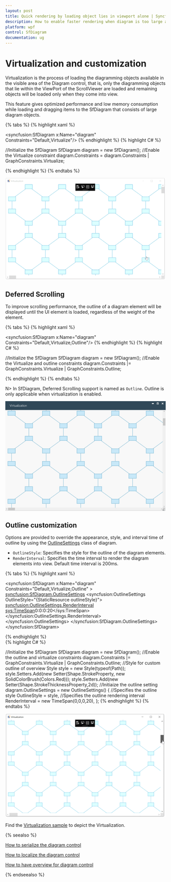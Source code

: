 ```yaml
---
layout: post
title: Quick rendering by loading object lies in viewport alone | Syncfusion.
description: How to enable faster rendering when diagram is too large and how to customize the rendering visibility of the diagram objects?
platform: wpf
control: SfDiagram
documentation: ug
---
```


# Virtualization and customization

Virtualization is the process of loading the diagramming objects available in the visible area of the Diagram control, that is, only the diagramming objects that lie within the ViewPort of the ScrollViewer are loaded and remaining objects will be loaded only when they come into view. 

This feature gives optimized performance and low memory consumption while loading and dragging items to the SfDiagram that consists of large diagram objects.

{% tabs %}
{% highlight xaml %}
<!--Initialize the SfDiagram and enable the virtualize constraint-->
<syncfusion:SfDiagram x:Name="diagram" Constraints="Default,Virtualize"/>
{% endhighlight %}
{% highlight C# %}

//Initialize the SfDiagram
SfDiagram diagram = new SfDiagram();
//Enable the Virtualize constraint
diagram.Constraints = diagram.Constraints | GraphConstraints.Virtualize;

{% endhighlight %}
{% endtabs %}

![Virtualization](Virtualization_images/Virtualize.gif)

## Deferred Scrolling

To improve scrolling performance, the outline of a diagram element will be displayed until the UI element is loaded, regardless of the weight of the element. 

{% tabs %}
{% highlight xaml %}
<!--Initialize the SfDiagram and enable the virtualize and outline constraint-->
<syncfusion:SfDiagram x:Name="diagram" Constraints="Default,Virtualize,Outline"/>
{% endhighlight %}
{% highlight C# %}

//Initialize the SfDiagram
SfDiagram diagram = new SfDiagram();
//Enable the Virtualize and outline constraints
diagram.Constraints |= GraphConstraints.Virtualize | GraphConstraints.Outline;

{% endhighlight %}
{% endtabs %}

N> In SfDiagram, Deferred Scrolling support is named as `Outline`. Outline is only applicable when virtualization is enabled.

![DeferredScrolling](Virtualization_images/VirtualizeOutline.gif)

## Outline customization

Options are provided to override the appearance, style, and interval time of outline by using the [OutlineSettings](https://help.syncfusion.com/cr/wpf/Syncfusion.UI.Xaml.Diagram.OutlineSettings.html) class of diagram.

* `OutlineStyle`: Specifies the style for the outline of the diagram elements.
* `RenderInterval`: Specifies the time interval to render the diagram elements into view. Default time interval is 200ms.

{% tabs %}
{% highlight xaml %}

<!--Custom style for outline of overview-->
<Style TargetType="Path" x:Key="outlineStyle">
    <Setter Property="Stroke" Value="Red"/>
    <Setter Property="StrokeThickness" Value="2"/>
</Style>

<!--Initialize outline setting with outline style and outline interval-->
<syncfusion:SfDiagram x:Name="diagram" Constraints="Default,Virtualize,Outline" >
    <syncfusion:SfDiagram.OutlineSettings>
        <syncfusion:OutlineSettings OutlineStyle="{StaticResource outlineStyle}">
            <syncfusion:OutlineSettings.RenderInterval>
                <sys:TimeSpan>0:0:0:20</sys:TimeSpan>
            </syncfusion:OutlineSettings.RenderInterval>
        </syncfusion:OutlineSettings>
    </syncfusion:SfDiagram.OutlineSettings>
</syncfusion:SfDiagram>
	
{% endhighlight %}	
{% highlight C# %}

//Initialize the SfDiagram
SfDiagram diagram = new SfDiagram();
//Enable the outline and virtualize constraints
diagram.Constraints |= GraphConstraints.Virtualize | GraphConstraints.Outline;
//Style for custom outline of overview
Style style = new Style(typeof(Path));
style.Setters.Add(new Setter(Shape.StrokeProperty, new SolidColorBrush(Colors.Red)));
style.Setters.Add(new Setter(Shape.StrokeThicknessProperty,2d));
//Initiaize the outline setting
diagram.OutlineSettings = new OutlineSettings()
{
    //Specifies the outline style
    OutlineStyle = style,
    //Specifies the outline rendering interval
    RenderInterval = new TimeSpan(0,0,0,20),
};
{% endhighlight %}
{% endtabs %}

![Custom Outline](Virtualization_images/CustomOutline.gif)

Find the [Virtualization sample](https://github.com/SyncfusionExamples/WPF-Diagram-Examples/tree/master/Samples/Virtualization) to depict the Virtualization.

{% seealso %}

[How to serialize the diagram control](/wpf/sfdiagram/serialization)

[How to localize the diagram control](/wpf/sfdiagram/localization)

[How to have overview for diagram control](/wpf/sfdiagram/overview-control)

{% endseealso %}